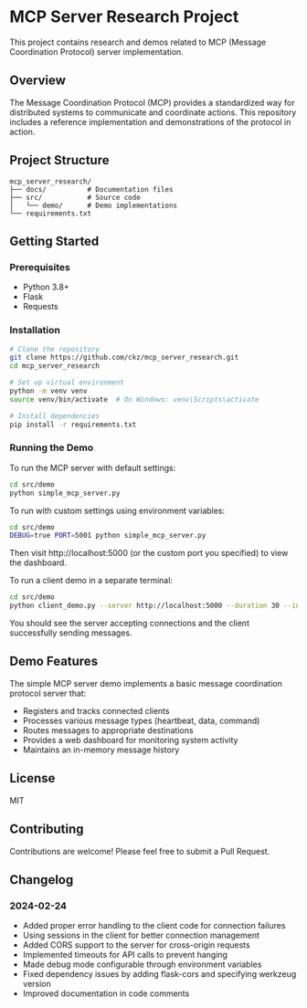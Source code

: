 # MCP Server Research Project

This project contains research and demos related to MCP (Message Coordination Protocol) server implementation.

## Overview

The Message Coordination Protocol (MCP) provides a standardized way for distributed systems to communicate and coordinate actions. This repository includes a reference implementation and demonstrations of the protocol in action.

## Project Structure

```
mcp_server_research/
├── docs/          # Documentation files
├── src/           # Source code
│   └── demo/      # Demo implementations
└── requirements.txt
```

## Getting Started

### Prerequisites

- Python 3.8+
- Flask
- Requests

### Installation

```bash
# Clone the repository
git clone https://github.com/ckz/mcp_server_research.git
cd mcp_server_research

# Set up virtual environment
python -m venv venv
source venv/bin/activate  # On Windows: venv\Scripts\activate

# Install dependencies
pip install -r requirements.txt
```

### Running the Demo

To run the MCP server with default settings:

```bash
cd src/demo
python simple_mcp_server.py
```

To run with custom settings using environment variables:

```bash
cd src/demo
DEBUG=true PORT=5001 python simple_mcp_server.py
```

Then visit http://localhost:5000 (or the custom port you specified) to view the dashboard.

To run a client demo in a separate terminal:

```bash
cd src/demo
python client_demo.py --server http://localhost:5000 --duration 30 --interval 2
```

You should see the server accepting connections and the client successfully sending messages.

## Demo Features

The simple MCP server demo implements a basic message coordination protocol server that:

- Registers and tracks connected clients
- Processes various message types (heartbeat, data, command)
- Routes messages to appropriate destinations
- Provides a web dashboard for monitoring system activity
- Maintains an in-memory message history

## License

MIT

## Contributing

Contributions are welcome! Please feel free to submit a Pull Request.

## Changelog

### 2024-02-24
- Added proper error handling to the client code for connection failures
- Using sessions in the client for better connection management
- Added CORS support to the server for cross-origin requests
- Implemented timeouts for API calls to prevent hanging
- Made debug mode configurable through environment variables
- Fixed dependency issues by adding flask-cors and specifying werkzeug version
- Improved documentation in code comments
